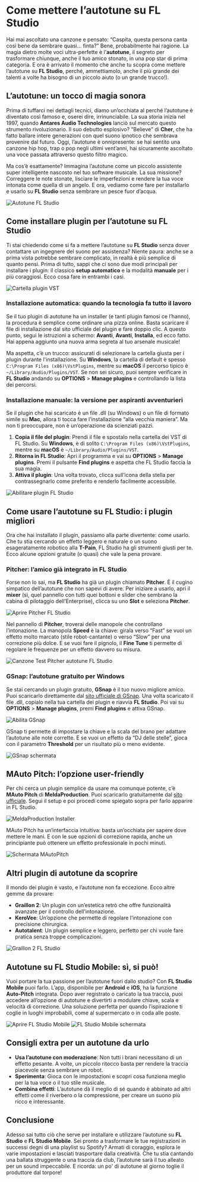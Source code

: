 # Come mettere l’autotune su FL Studio

Hai mai ascoltato una canzone e pensato: “Caspita, questa persona canta così bene da sembrare quasi... finta?” Bene, probabilmente hai ragione. La magia dietro molte voci ultra-perfette è l'**autotune**, il segreto per trasformare chiunque, anche il tuo amico stonato, in una pop star di prima categoria. E ora è arrivato il momento che anche tu scopra come mettere l’autotune su **FL Studio**, perché, ammettiamolo, anche il più grande dei talenti a volte ha bisogno di un piccolo aiuto (o un grande trucco!).

## L’autotune: un tocco di magia sonora

Prima di tuffarci nei dettagli tecnici, diamo un’occhiata al perché l’autotune è diventato così famoso e, oserei dire, irrinunciabile. La sua storia inizia nel 1997, quando **Antares Audio Technologies** lanciò sul mercato questo strumento rivoluzionario. Il suo debutto esplosivo? “Believe” di **Cher**, che ha fatto ballare intere generazioni con quel suono ipnotico che sembrava provenire dal futuro. Oggi, l’autotune è onnipresente: se hai sentito una canzone hip hop, trap o pop negli ultimi vent’anni, hai sicuramente ascoltato una voce passata attraverso questo filtro magico.

Ma cos’è esattamente? Immagina l’autotune come un piccolo assistente super intelligente nascosto nel tuo software musicale. La sua missione? Correggere le note stonate, lisciare le imperfezioni e rendere la tua voce intonata come quella di un angelo. E ora, vediamo come fare per installarlo e usarlo su **FL Studio** senza sembrare un pesce fuor d’acqua.

![Autotune FL Studio](/guide-img/output/e9b91e01.jpg)

## Come installare plugin per l’autotune su FL Studio

Ti stai chiedendo come si fa a mettere l’autotune su **FL Studio** senza dover contattare un ingegnere del suono per assistenza? Niente paura: anche se a prima vista potrebbe sembrare complicato, in realtà è più semplice di quanto pensi. Prima di tutto, sappi che ci sono due modi principali per installare i plugin: il classico **setup automatico** e la modalità **manuale** per i più coraggiosi. Ecco cosa fare in entrambi i casi.

![Cartella plugin VST](/guide-img/output/af2ac3ba.jpg)

### Installazione automatica: quando la tecnologia fa tutto il lavoro

Se il tuo plugin di autotune ha un installer (e tanti plugin famosi ce l’hanno), la procedura è semplice come ordinare una pizza online. Basta scaricare il file di installazione dal sito ufficiale del plugin e fare doppio clic. A questo punto, segui le istruzioni a schermo: **Avanti**, **Avanti**, **Installa**, ed ecco fatto. Hai appena aggiunto una nuova arma segreta al tuo arsenale musicale!

Ma aspetta, c’è un trucco: assicurati di selezionare la cartella giusta per i plugin durante l'installazione. Su **Windows**, la cartella di default è spesso `C:\Program Files (x86)\VstPlugins`, mentre su **macOS** il percorso tipico è `~/Library/Audio/Plugins/VST`. Se non sei sicuro, puoi sempre verificare in **FL Studio** andando su **OPTIONS** > **Manage plugins** e controllando la lista dei percorsi.

### Installazione manuale: la versione per aspiranti avventurieri

Se il plugin che hai scaricato è un file .dll (su Windows) o un file di formato simile su **Mac**, allora ti tocca fare l’installazione “alla vecchia maniera”. Ma non ti preoccupare, non è un’operazione da scienziati pazzi.

1. **Copia il file del plugin**: Prendi il file e spostalo nella cartella dei VST di FL Studio. Su **Windows**, è di solito `C:\Program Files (x86)\VstPlugins`, mentre su **macOS** è `~/Library/Audio/Plugins/VST`.
2. **Ritorna in FL Studio**: Apri il programma e vai su **OPTIONS** > **Manage plugins**. Premi il pulsante **Find plugins** e aspetta che FL Studio faccia la sua magia.
3. **Attiva il plugin**: Una volta trovato, clicca sull’icona della stella per contrassegnarlo come preferito e renderlo facilmente accessibile.

![Abilitare plugin FL Studio](/guide-img/output/a4768787.jpg)

## Come usare l’autotune su FL Studio: i plugin migliori

Ora che hai installato il plugin, passiamo alla parte divertente: come usarlo. Che tu stia cercando un effetto leggero e naturale o un suono esageratamente robotico alla **T-Pain**, FL Studio ha gli strumenti giusti per te. Ecco alcune opzioni gratuite (o quasi) che vale la pena provare.

### Pitcher: l’amico già integrato in FL Studio

Forse non lo sai, ma **FL Studio** ha già un plugin chiamato **Pitcher**. È il cugino simpatico dell’autotune che non sapevi di avere. Per iniziare a usarlo, apri il **mixer** (sì, quel pannello con tutti quei bottoni e slider che sembrano la cabina di pilotaggio dell’Enterprise), clicca su uno **Slot** e seleziona **Pitcher**.

![Aprire Pitcher FL Studio](/guide-img/output/493583c4.jpg)

Nel pannello di **Pitcher**, troverai delle manopole che controllano l’intonazione. La manopola **Speed** è la chiave: girala verso “Fast” se vuoi un effetto molto marcato (stile robot-cantante) o verso “Slow” per una correzione più dolce. E se vuoi fare il pignolo, il **Fine Tune** ti permette di regolare le frequenze per un effetto davvero su misura.

![Canzone Test Pitcher autotune FL Studio](/guide-img/output/20836055.jpg)

### GSnap: l’autotune gratuito per Windows

Se stai cercando un plugin gratuito, **GSnap** è il tuo nuovo migliore amico. Puoi scaricarlo direttamente dal [sito ufficiale di GSnap](https://www.gvst.co.uk/gsnap.htm). Una volta scaricato il file .dll, copialo nella tua cartella dei plugin e riavvia **FL Studio**. Poi vai su **OPTIONS** > **Manage plugins**, premi **Find plugins** e attiva GSnap.

![Abilita GSnap](/guide-img/output/3521ea81.jpg)

GSnap ti permette di impostare la chiave e la scala del brano per adattare l’autotune alle note corrette. E se vuoi un effetto da “DJ delle stelle”, gioca con il parametro **Threshold** per un risultato più o meno evidente.

![GSnap schermata](/guide-img/output/8939100f.jpg)

## MAuto Pitch: l’opzione user-friendly

Per chi cerca un plugin semplice da usare ma comunque potente, c’è **MAuto Pitch** di **MeldaProduction**. Puoi scaricarlo gratuitamente dal [sito ufficiale](https://www.meldaproduction.com/downloads). Segui il setup e poi procedi come spiegato sopra per farlo apparire in FL Studio.

![MeldaProduction Installer](/guide-img/output/3fe6e68d.jpg)

MAuto Pitch ha un’interfaccia intuitiva: basta un’occhiata per sapere dove mettere le mani. E con le sue opzioni di correzione rapida, anche un principiante può ottenere un effetto professionale in pochi minuti.

![Schermata MAutoPitch](/guide-img/output/69cf2440.jpg)

## Altri plugin di autotune da scoprire

Il mondo dei plugin è vasto, e l’autotune non fa eccezione. Ecco altre gemme da provare:

- **Graillon 2**: Un plugin con un’estetica retrò che offre funzionalità avanzate per il controllo dell’intonazione.
- **KeroVee**: Un’opzione che permette di regolare l’intonazione con precisione chirurgica.
- **Autotalent**: Un plugin semplice e leggero, perfetto per chi vuole fare pratica senza troppe complicazioni.

![Graillon 2 FL Studio](/guide-img/output/7cd71d26.jpg)

## Autotune su FL Studio Mobile: sì, si può!

Vuoi portare la tua passione per l’autotune fuori dallo studio? Con **FL Studio Mobile** puoi farlo. L’app, disponibile per **Android** e **iOS**, ha la funzione **Auto-Pitch** integrata. Dopo aver registrato o caricato la tua traccia, puoi accedere all’opzione di autotune e divertirti a modulare chiave, scala e velocità di correzione. Una soluzione perfetta per quando l’ispirazione ti coglie in luoghi improbabili, come al supermercato o in coda alle poste.

![Aprire FL Studio Mobile](/guide-img/output/eccd7b77.jpg)
![FL Studio Mobile schermata](/guide-img/output/7756a0a.jpg)

## Consigli extra per un autotune da urlo

- **Usa l’autotune con moderazione**: Non tutti i brani necessitano di un effetto pesante. A volte, un piccolo ritocco basta per rendere la traccia piacevole senza sembrare un robot.
- **Sperimenta**: Gioca con le impostazioni e scopri cosa funziona meglio per la tua voce o il tuo stile musicale.
- **Combina effetti**: L’autotune dà il meglio di sé quando è abbinato ad altri effetti come il riverbero o la compressione, per creare un suono più ricco e interessante.

## Conclusione

Adesso sai tutto ciò che serve per installare e utilizzare l’autotune su **FL Studio** e **FL Studio Mobile**. Sei pronto a trasformare le tue registrazioni in successi degni di una playlist su Spotify? Armati di coraggio, esplora le varie impostazioni e lasciati trasportare dalla creatività. Che tu stia cantando una ballata struggente o una traccia da club, l’autotune sarà il tuo alleato per un sound impeccabile. E ricorda: un po' di autotune al giorno toglie il produttore dal torpore!
